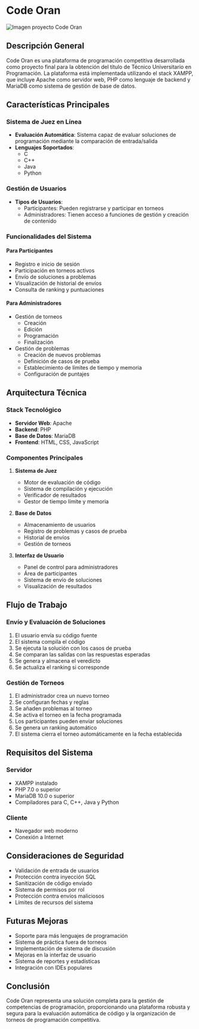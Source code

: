 # Code Oran

![Imagen proyecto Code Oran](https://storage.googleapis.com/cdn-ar/portfolio/codeoran-image-preview-1.webp)

## Descripción General
Code Oran es una plataforma de programación competitiva desarrollada como proyecto final para la obtención del título de Técnico Universitario en Programación. La plataforma está implementada utilizando el stack XAMPP, que incluye Apache como servidor web, PHP como lenguaje de backend y MariaDB como sistema de gestión de base de datos.

## Características Principales

### Sistema de Juez en Línea
- **Evaluación Automática**: Sistema capaz de evaluar soluciones de programación mediante la comparación de entrada/salida
- **Lenguajes Soportados**:
  - C
  - C++
  - Java
  - Python

### Gestión de Usuarios
- **Tipos de Usuarios**:
  - Participantes: Pueden registrarse y participar en torneos
  - Administradores: Tienen acceso a funciones de gestión y creación de contenido

### Funcionalidades del Sistema

#### Para Participantes
- Registro e inicio de sesión
- Participación en torneos activos
- Envío de soluciones a problemas
- Visualización de historial de envíos
- Consulta de ranking y puntuaciones

#### Para Administradores
- Gestión de torneos
  - Creación
  - Edición
  - Programación
  - Finalización
- Gestión de problemas
  - Creación de nuevos problemas
  - Definición de casos de prueba
  - Establecimiento de límites de tiempo y memoria
  - Configuración de puntajes

## Arquitectura Técnica

### Stack Tecnológico
- **Servidor Web**: Apache
- **Backend**: PHP
- **Base de Datos**: MariaDB
- **Frontend**: HTML, CSS, JavaScript

### Componentes Principales
1. **Sistema de Juez**
   - Motor de evaluación de código
   - Sistema de compilación y ejecución
   - Verificador de resultados
   - Gestor de tiempo límite y memoria

2. **Base de Datos**
   - Almacenamiento de usuarios
   - Registro de problemas y casos de prueba
   - Historial de envíos
   - Gestión de torneos

3. **Interfaz de Usuario**
   - Panel de control para administradores
   - Área de participantes
   - Sistema de envío de soluciones
   - Visualización de resultados

## Flujo de Trabajo

### Envío y Evaluación de Soluciones
1. El usuario envía su código fuente
2. El sistema compila el código
3. Se ejecuta la solución con los casos de prueba
4. Se comparan las salidas con las respuestas esperadas
5. Se genera y almacena el veredicto
6. Se actualiza el ranking si corresponde

### Gestión de Torneos
1. El administrador crea un nuevo torneo
2. Se configuran fechas y reglas
3. Se añaden problemas al torneo
4. Se activa el torneo en la fecha programada
5. Los participantes pueden enviar soluciones
6. Se genera un ranking automático
7. El sistema cierra el torneo automáticamente en la fecha establecida

## Requisitos del Sistema

### Servidor
- XAMPP instalado
- PHP 7.0 o superior
- MariaDB 10.0 o superior
- Compiladores para C, C++, Java y Python

### Cliente
- Navegador web moderno
- Conexión a Internet

## Consideraciones de Seguridad
- Validación de entrada de usuarios
- Protección contra inyección SQL
- Sanitización de código enviado
- Sistema de permisos por rol
- Protección contra envíos maliciosos
- Límites de recursos del sistema

## Futuras Mejoras
- Soporte para más lenguajes de programación
- Sistema de práctica fuera de torneos
- Implementación de sistema de discusión
- Mejoras en la interfaz de usuario
- Sistema de reportes y estadísticas
- Integración con IDEs populares

## Conclusión
Code Oran representa una solución completa para la gestión de competencias de programación, proporcionando una plataforma robusta y segura para la evaluación automática de código y la organización de torneos de programación competitiva.
